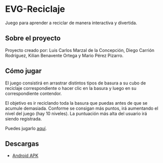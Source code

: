 # EVG-Reciclaje

Juego para aprender a reciclar de manera interactiva y divertida.

## Sobre el proyecto

Proyecto creado por: Luis Carlos Marzal de la Concepción, Diego Carrión Rodríguez, Kilian Benavente Ortega y Mario Pérez Pizarro.

## Cómo jugar

El juego consistirá en arrastrar distintos tipos de basura a su cubo de reciclaje correspondiente 
o hacer clic en la basura y luego en su correspondiente contendor.

El objetivo es ir reciclando toda la basura que puedas antes de que se acumule demasiada.
Conforme se consigan más puntos, irá aumentando el nivel del juego (hay 10 niveles). La puntuación más alta del usuario
irá siendo registrada.

Puedes jugarlo [aquí](https://mrluisc15.github.io/EVG-Reciclaje-Test/).

## Descargas

- [Android APK](ReciclajeEVG.apk)
